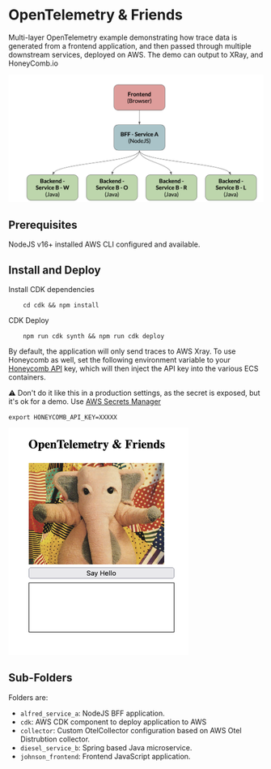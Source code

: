 # OpenTelemetry & Friends

Multi-layer OpenTelemetry example demonstrating how trace data is generated from a frontend application, and then passed through multiple downstream services, deployed on AWS. The demo can output to XRay, and HoneyComb.io

![CDK Generated Microservice Architecture Diagram](architecture.png)

## Prerequisites
NodeJS v16+ installed
AWS CLI configured and available.

## Install and Deploy
Install CDK dependencies
```
    cd cdk && npm install
```
CDK Deploy
```
    npm run cdk synth && npm run cdk deploy
```

By default, the application will only send traces to AWS Xray. To use Honeycomb as well, set the following environment variable to your [Honeycomb API](https://docs.honeycomb.io/working-with-your-data/settings/api-keys/)
key, which will then inject the API key into the various ECS containers.

:warning: Don't do it like this in a production settings, as the secret is exposed, but it's ok for a demo. Use [AWS Secrets Manager](https://aws.amazon.com/secrets-manager/)

```
export HONEYCOMB_API_KEY=XXXXX
```
![Frontend UI Example](screenshot.png)

## Sub-Folders
Folders are:
- `alfred_service_a`: NodeJS BFF application.
- `cdk`: AWS CDK component to deploy application to AWS
- `collector`: Custom OtelCollector configuration based on AWS Otel Distrubtion collector.
- `diesel_service_b`: Spring based Java microservice.
- `johnson_frontend`: Frontend JavaScript application.